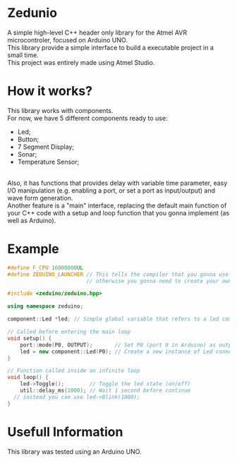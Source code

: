 # Zedunio
A simple high-level C++ header only library for the Atmel AVR microcontroler, focused on Arduino UNO. <br/>
This library provide a simple interface to build a executable project in a small time. <br/>
This project was entirely made using Atmel Studio.

# How it works?
This library works with components. <br/>
For now, we have 5 different components ready to use:
- Led;
- Button;
- 7 Segment Display;
- Sonar;
- Temperature Sensor;
<br/>
Also, it has functions that provides delay with variable time parameter, easy I/O manipulation (e.g. enabling a port, or set a port as input/output) and wave form generation. <br/>
Another feature is a "main" interface, replacing the default main function of your C++ code with a setup and loop function that you gonna implement (as well as Arduino).

# Example

```c++
#define F_CPU 16000000UL
#define ZEDUINO_LAUNCHER // This tells the compiler that you gonna use the setup and loop function, 
                         // otherwise you gonna need to create your own main and main loop

#include <zeduino/zeduino.hpp>

using namespace zeduino;

component::Led *led; // Simple global variable that refers to a led component

// Called before entering the main loop
void setup() {
	port::mode(P0, OUTPUT);       // Set P0 (port 0 in Arduino) as output
	led = new component::Led(P0); // Create a new instance of Led connected to the port 0
}

// Function called inside an infinite loop
void loop() {
	led->Toggle();        // Toggle the led state (on/off)
	util::delay_ms(1000); // Wait 1 second before continue
  // instead you can use led->Blink(1000);
}
```
# Usefull Information
This library was tested using an Arduino UNO.
